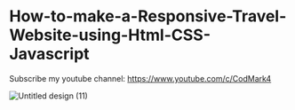 # How-to-make-a-Responsive-Travel-Website-using-Html-CSS-Javascript

Subscribe my youtube channel: https://www.youtube.com/c/CodMark4

![Untitled design (11)](https://user-images.githubusercontent.com/95895380/148770397-80636b69-6ebc-4075-85b7-a2104872193e.png)
